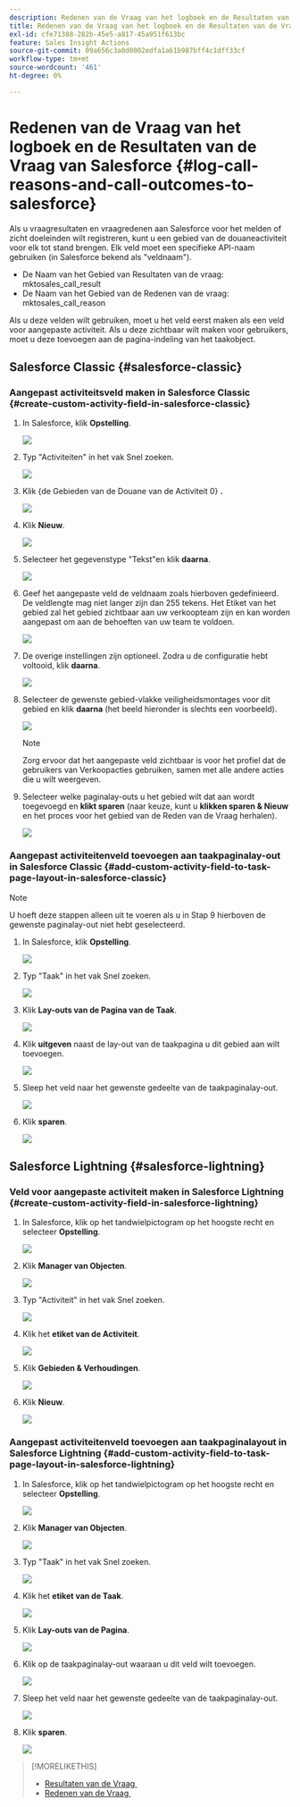 ```yaml
---
description: Redenen van de Vraag van het logboek en de Resultaten van de Vraag van Salesforce - Marketo Docs - de Documentatie van het Product
title: Redenen van de Vraag van het logboek en de Resultaten van de Vraag van Salesforce
exl-id: cfe71388-282b-45e5-a817-45a951f613bc
feature: Sales Insight Actions
source-git-commit: 09a656c3a0d0002edfa1a61b987bff4c1dff33cf
workflow-type: tm+mt
source-wordcount: '461'
ht-degree: 0%

---
```


# Redenen van de Vraag van het logboek en de Resultaten van de Vraag van Salesforce {#log-call-reasons-and-call-outcomes-to-salesforce}

Als u vraagresultaten en vraagredenen aan Salesforce voor het melden of zicht doeleinden wilt registreren, kunt u een gebied van de douaneactiviteit voor elk tot stand brengen. Elk veld moet een specifieke API-naam gebruiken (in Salesforce bekend als &quot;veldnaam&quot;).

* De Naam van het Gebied van Resultaten van de vraag: mktosales_call_result
* De Naam van het Gebied van de Redenen van de vraag: mktosales_call_reason

Als u deze velden wilt gebruiken, moet u het veld eerst maken als een veld voor aangepaste activiteit. Als u deze zichtbaar wilt maken voor gebruikers, moet u deze toevoegen aan de pagina-indeling van het taakobject.

## Salesforce Classic {#salesforce-classic}

### Aangepast activiteitsveld maken in Salesforce Classic  {#create-custom-activity-field-in-salesforce-classic}

1. In Salesforce, klik **Opstelling**.

   ![](assets/log-call-reasons-and-call-outcomes-to-salesforce-1.png)

1. Typ &quot;Activiteiten&quot; in het vak Snel zoeken.

   ![](assets/log-call-reasons-and-call-outcomes-to-salesforce-2.png)

1. Klik {de Gebieden van de Douane van de Activiteit 0} **.**

   ![](assets/log-call-reasons-and-call-outcomes-to-salesforce-3.png)

1. Klik **Nieuw**.

   ![](assets/log-call-reasons-and-call-outcomes-to-salesforce-4.png)

1. Selecteer het gegevenstype &quot;Tekst&quot;en klik **daarna**.

   ![](assets/log-call-reasons-and-call-outcomes-to-salesforce-5.png)

1. Geef het aangepaste veld de veldnaam zoals hierboven gedefinieerd. De veldlengte mag niet langer zijn dan 255 tekens. Het Etiket van het gebied zal het gebied zichtbaar aan uw verkoopteam zijn en kan worden aangepast om aan de behoeften van uw team te voldoen.

   ![](assets/log-call-reasons-and-call-outcomes-to-salesforce-6.png)

1. De overige instellingen zijn optioneel. Zodra u de configuratie hebt voltooid, klik **daarna**.

   ![](assets/log-call-reasons-and-call-outcomes-to-salesforce-7.png)

1. Selecteer de gewenste gebied-vlakke veiligheidsmontages voor dit gebied en klik **daarna** (het beeld hieronder is slechts een voorbeeld).

   ![](assets/log-call-reasons-and-call-outcomes-to-salesforce-8.png)

   >[!NOTE]
   >
   >Zorg ervoor dat het aangepaste veld zichtbaar is voor het profiel dat de gebruikers van Verkoopacties gebruiken, samen met alle andere acties die u wilt weergeven.

1. Selecteer welke paginalay-outs u het gebied wilt dat aan wordt toegevoegd en **klikt sparen** (naar keuze, kunt u **klikken sparen &amp; Nieuw** en het proces voor het gebied van de Reden van de Vraag herhalen).

   ![](assets/log-call-reasons-and-call-outcomes-to-salesforce-9.png)

### Aangepast activiteitenveld toevoegen aan taakpaginalay-out in Salesforce Classic {#add-custom-activity-field-to-task-page-layout-in-salesforce-classic}

>[!NOTE]
>
>U hoeft deze stappen alleen uit te voeren als u in Stap 9 hierboven de gewenste paginalay-out niet hebt geselecteerd.

1. In Salesforce, klik **Opstelling**.

   ![](assets/log-call-reasons-and-call-outcomes-to-salesforce-10.png)

1. Typ &quot;Taak&quot; in het vak Snel zoeken.

   ![](assets/log-call-reasons-and-call-outcomes-to-salesforce-11.png)

1. Klik **Lay-outs van de Pagina van de Taak**.

   ![](assets/log-call-reasons-and-call-outcomes-to-salesforce-12.png)

1. Klik **uitgeven** naast de lay-out van de taakpagina u dit gebied aan wilt toevoegen.

   ![](assets/log-call-reasons-and-call-outcomes-to-salesforce-13.png)

1. Sleep het veld naar het gewenste gedeelte van de taakpaginalay-out.

   ![](assets/log-call-reasons-and-call-outcomes-to-salesforce-14.png)

1. Klik **sparen**.

   ![](assets/log-call-reasons-and-call-outcomes-to-salesforce-15.png)

## Salesforce Lightning {#salesforce-lightning}

### Veld voor aangepaste activiteit maken in Salesforce Lightning {#create-custom-activity-field-in-salesforce-lightning}

1. In Salesforce, klik op het tandwielpictogram op het hoogste recht en selecteer **Opstelling**.

   ![](assets/log-call-reasons-and-call-outcomes-to-salesforce-16.png)

1. Klik **Manager van Objecten**.

   ![](assets/log-call-reasons-and-call-outcomes-to-salesforce-17.png)

1. Typ &quot;Activiteit&quot; in het vak Snel zoeken.

   ![](assets/log-call-reasons-and-call-outcomes-to-salesforce-18.png)

1. Klik het **etiket van de Activiteit**.

   ![](assets/log-call-reasons-and-call-outcomes-to-salesforce-19.png)

1. Klik **Gebieden &amp; Verhoudingen**.

   ![](assets/log-call-reasons-and-call-outcomes-to-salesforce-20.png)

1. Klik **Nieuw**.

   ![](assets/log-call-reasons-and-call-outcomes-to-salesforce-21.png)

### Aangepast activiteitenveld toevoegen aan taakpaginalayout in Salesforce Lightning {#add-custom-activity-field-to-task-page-layout-in-salesforce-lightning}

1. In Salesforce, klik op het tandwielpictogram op het hoogste recht en selecteer **Opstelling**.

   ![](assets/log-call-reasons-and-call-outcomes-to-salesforce-22.png)

1. Klik **Manager van Objecten**.

   ![](assets/log-call-reasons-and-call-outcomes-to-salesforce-23.png)

1. Typ &quot;Taak&quot; in het vak Snel zoeken.

   ![](assets/log-call-reasons-and-call-outcomes-to-salesforce-24.png)

1. Klik het **etiket van de Taak**.

   ![](assets/log-call-reasons-and-call-outcomes-to-salesforce-25.png)

1. Klik **Lay-outs van de Pagina**.

   ![](assets/log-call-reasons-and-call-outcomes-to-salesforce-26.png)

1. Klik op de taakpaginalay-out waaraan u dit veld wilt toevoegen.

   ![](assets/log-call-reasons-and-call-outcomes-to-salesforce-27.png)

1. Sleep het veld naar het gewenste gedeelte van de taakpaginalay-out.

   ![](assets/log-call-reasons-and-call-outcomes-to-salesforce-28.png)

1. Klik **sparen**.

   ![](assets/log-call-reasons-and-call-outcomes-to-salesforce-29.png)

>[!MORELIKETHIS]
>
>* [&#x200B; Resultaten van de Vraag &#x200B;](/help/marketo/product-docs/marketo-sales-insight/actions/phone/call-outcomes.md)
>* [&#x200B; Redenen van de Vraag &#x200B;](/help/marketo/product-docs/marketo-sales-insight/actions/phone/call-reasons.md)
